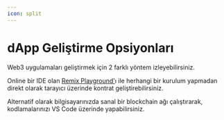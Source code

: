 ```yaml
---
icon: split
---
```


# dApp Geliştirme Opsiyonları

Web3 uygulamaları geliştirmek için 2 farklı yöntem izleyebilirsiniz.

Online bir IDE olan [Remix Playground'](https://remix.ethereum.org/)ı ile herhangi bir kurulum yapmadan direkt olarak tarayıcı üzerinde kontrat geliştirebilirsiniz.

Alternatif olarak bilgisayarınızda sanal bir blockchain ağı çalıştırarak, kodlamalarınızı VS Code üzerinde yapabilirsiniz.
